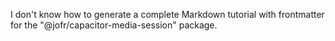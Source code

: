 I don't know how to generate a complete Markdown tutorial with frontmatter for the "@jofr/capacitor-media-session" package.